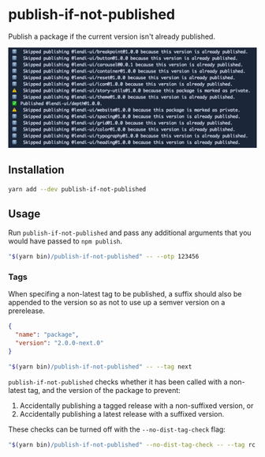 # publish-if-not-published

Publish a package if the current version isn't already published.

![A list of packages published with publish-if-not-published](https://raw.githubusercontent.com/jameslnewell/publish-if-not-published/master/screenshot.jpg)

## Installation

```bash
yarn add --dev publish-if-not-published
```

## Usage

Run `publish-if-not-published` and pass any additional arguments that you would have passed to `npm publish`.

```bash
"$(yarn bin)/publish-if-not-published" -- --otp 123456
```

### Tags

When specifing a non-latest tag to be published, a suffix should also be appended to the version so as not to use up a semver version on a prerelease.

```json
{
  "name": "package",
  "version": "2.0.0-next.0"
}
```

```bash
"$(yarn bin)/publish-if-not-published" -- --tag next
```

`publish-if-not-published` checks whether it has been called with a non-latest tag, and the version of the package to prevent:

1. Accidentally publishing a tagged release with a non-suffixed version, or 
1. Accidentally publishing a latest release with a suffixed version.

These checks can be turned off with the `--no-dist-tag-check` flag:

```bash
"$(yarn bin)/publish-if-not-published" --no-dist-tag-check -- --tag rc
```
